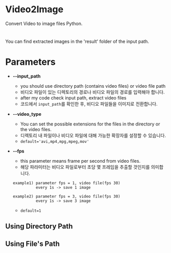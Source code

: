 # Video2Image
Convert Video to image files Python.
#
You can find extracted images in the 'result' folder of the input path.

# Parameters
+ **--input_path**
  * you should use directory path (contains video files) or video file path
  * 비디오 파일이 있는 디렉토리의 경로나 비디오 파일의 경로를 입력해야 합니다.
  * after my code check input path, extract video files
  * 코드에서 `input_path`를 확인한 후, 비디오 파일들을 이미지로 전환합니다.

+ **--video_type**
  * You can set the possible extensions for the files in the directory or the video files.
  * 디렉토리 내 파일이나 비디오 파일에 대해 가능한 확장자를 설정할 수 있습니다.
  * `default='avi,mp4,mpg,mpeg,mov'`

+ **--fps**
  * this parameter means frame per second from video files.
  * 해당 파라미터는 비디오 파일로부터 초당 몇 프레임을 추출할 것인지를 의미합니다.
  ```
  example1) parameter fps = 1, video file(fps 30)
            every 1s -> save 1 image
  ```
  ```
  example2) parameter fps = 3, video file(fps 30)
            every 1s -> save 3 image
  ```
  * `default=1`

## Using Directory Path


## Using File's Path
